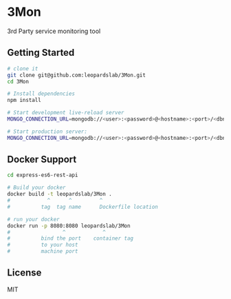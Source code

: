 3Mon
==================================

3rd Party service monitoring tool


Getting Started
---------------

```sh
# clone it
git clone git@github.com:leopardslab/3Mon.git
cd 3Mon

# Install dependencies
npm install

# Start development live-reload server
MONGO_CONNECTION_URL=mongodb://<user>:<password>@<hostname>:<port>/<dbname> PORT=8080 npm run dev

# Start production server:
MONGO_CONNECTION_URL=mongodb://<user>:<password>@<hostname>:<port>/<dbname> PORT=8080 npm start
```
Docker Support
------
```sh
cd express-es6-rest-api

# Build your docker
docker build -t leopardslab/3Mon .
#            ^      ^         ^
#          tag  tag name      Dockerfile location

# run your docker
docker run -p 8080:8080 leopardslab/3Mon
#                 ^            ^
#          bind the port    container tag
#          to your host
#          machine port   

```

License
-------

MIT
